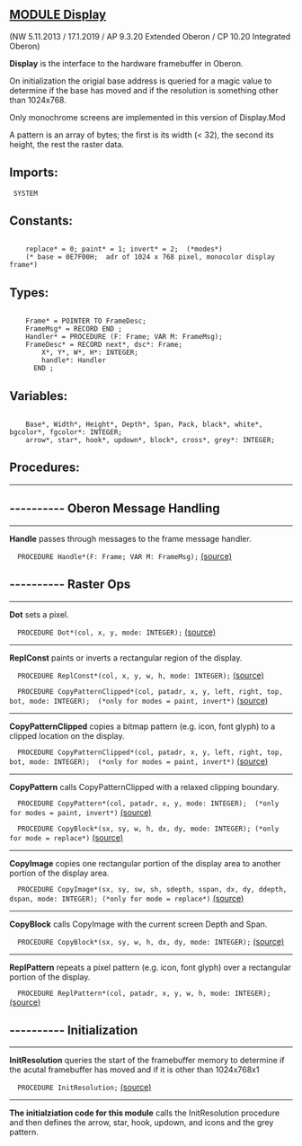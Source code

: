 
## [MODULE Display](https://github.com/io-core/Oberon/blob/main/Display.Mod)

(NW 5.11.2013 / 17.1.2019 / AP 9.3.20 Extended Oberon / CP 10.20 Integrated Oberon)

**Display** is the interface to the hardware framebuffer in Oberon.

On initialization the origial base address is queried for a magic value to determine
if the base has moved and if the resolution is something other than 1024x768.

Only monochrome screens are implemented in this version of Display.Mod

A pattern is an array of bytes; the first is its width (< 32), the second its height, the rest the raster data.


  ## Imports:
` SYSTEM`

## Constants:
```
  
    replace* = 0; paint* = 1; invert* = 2;  (*modes*)
    (* base = 0E7F00H;  adr of 1024 x 768 pixel, monocolor display frame*)

```
## Types:
```
 
    Frame* = POINTER TO FrameDesc;
    FrameMsg* = RECORD END ;
    Handler* = PROCEDURE (F: Frame; VAR M: FrameMsg);
    FrameDesc* = RECORD next*, dsc*: Frame;
        X*, Y*, W*, H*: INTEGER;
        handle*: Handler
      END ;

```
## Variables:
```
 
    Base*, Width*, Height*, Depth*, Span, Pack, black*, white*, bgcolor*, fgcolor*: INTEGER;
    arrow*, star*, hook*, updown*, block*, cross*, grey*: INTEGER;

```
## Procedures:
---
## ---------- Oberon Message Handling
---
**Handle** passes through messages to the frame message handler.

`  PROCEDURE Handle*(F: Frame; VAR M: FrameMsg);` [(source)](https://github.com/io-core/Oberon/blob/main/Display.Mod#L49)

## ---------- Raster Ops
---
**Dot** sets a pixel.

`  PROCEDURE Dot*(col, x, y, mode: INTEGER);` [(source)](https://github.com/io-core/Oberon/blob/main/Display.Mod#L64)

---
**ReplConst** paints or inverts a rectangular region of the display.

`  PROCEDURE ReplConst*(col, x, y, w, h, mode: INTEGER);` [(source)](https://github.com/io-core/Oberon/blob/main/Display.Mod#L84)


`  PROCEDURE CopyPatternClipped*(col, patadr, x, y, left, right, top, bot, mode: INTEGER);  (*only for modes = paint, invert*)` [(source)](https://github.com/io-core/Oberon/blob/main/Display.Mod#L126)

---
**CopyPatternClipped** copies a bitmap pattern (e.g. icon, font glyph) to a clipped location on the display.

`  PROCEDURE CopyPatternClipped*(col, patadr, x, y, left, right, top, bot, mode: INTEGER);  (*only for modes = paint, invert*)` [(source)](https://github.com/io-core/Oberon/blob/main/Display.Mod#L159)

---
**CopyPattern** calls CopyPatternClipped with a relaxed clipping boundary.

`  PROCEDURE CopyPattern*(col, patadr, x, y, mode: INTEGER);  (*only for modes = paint, invert*)` [(source)](https://github.com/io-core/Oberon/blob/main/Display.Mod#L210)


`  PROCEDURE CopyBlock*(sx, sy, w, h, dx, dy, mode: INTEGER); (*only for mode = replace*)` [(source)](https://github.com/io-core/Oberon/blob/main/Display.Mod#L215)

---
**CopyImage** copies one rectangular portion of the display area to another portion of the display area. 

`  PROCEDURE CopyImage*(sx, sy, sw, sh, sdepth, sspan, dx, dy, ddepth, dspan, mode: INTEGER); (*only for mode = replace*)` [(source)](https://github.com/io-core/Oberon/blob/main/Display.Mod#L276)

---
**CopyBlock** calls CopyImage with the current screen Depth and Span. 

`  PROCEDURE CopyBlock*(sx, sy, w, h, dx, dy, mode: INTEGER);` [(source)](https://github.com/io-core/Oberon/blob/main/Display.Mod#L336)

---
**ReplPattern** repeats a pixel pattern (e.g. icon, font glyph) over a rectangular portion of the display. 

`  PROCEDURE ReplPattern*(col, patadr, x, y, w, h, mode: INTEGER);` [(source)](https://github.com/io-core/Oberon/blob/main/Display.Mod#L345)

## ---------- Initialization
---
**InitResolution** queries the start of the framebuffer memory to determine if the acutal 
framebuffer has moved and if it is other than 1024x768x1

`  PROCEDURE InitResolution;` [(source)](https://github.com/io-core/Oberon/blob/main/Display.Mod#L382)

---
**The initialziation code for this module** calls the InitResolution procedure 
and then defines the arrow, star, hook, updown, and icons and the grey pattern. 
